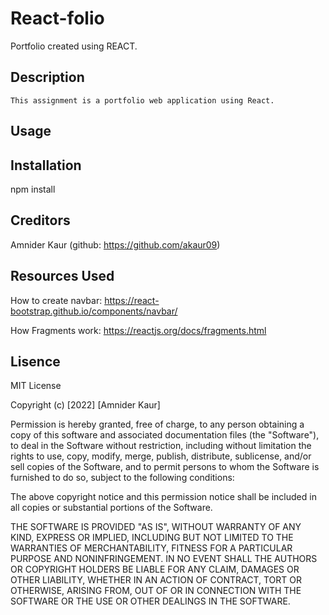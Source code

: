 # React-folio
Portfolio created using REACT. 

## Description
    This assignment is a portfolio web application using React. 
## Usage

## Installation
npm install
## Creditors
Amnider Kaur (github: https://github.com/akaur09)
## Resources Used
How to create navbar:
https://react-bootstrap.github.io/components/navbar/

How Fragments work:
https://reactjs.org/docs/fragments.html

## Lisence
MIT License

Copyright (c) [2022] [Amnider Kaur]

Permission is hereby granted, free of charge, to any person obtaining a copy of this software and associated documentation files (the "Software"), to deal in the Software without restriction, including without limitation the rights to use, copy, modify, merge, publish, distribute, sublicense, and/or sell copies of the Software, and to permit persons to whom the Software is furnished to do so, subject to the following conditions:

The above copyright notice and this permission notice shall be included in all copies or substantial portions of the Software.

THE SOFTWARE IS PROVIDED "AS IS", WITHOUT WARRANTY OF ANY KIND, EXPRESS OR IMPLIED, INCLUDING BUT NOT LIMITED TO THE WARRANTIES OF MERCHANTABILITY, FITNESS FOR A PARTICULAR PURPOSE AND NONINFRINGEMENT. IN NO EVENT SHALL THE AUTHORS OR COPYRIGHT HOLDERS BE LIABLE FOR ANY CLAIM, DAMAGES OR OTHER LIABILITY, WHETHER IN AN ACTION OF CONTRACT, TORT OR OTHERWISE, ARISING FROM, OUT OF OR IN CONNECTION WITH THE SOFTWARE OR THE USE OR OTHER DEALINGS IN THE SOFTWARE.